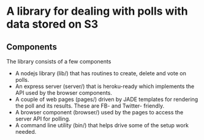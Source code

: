 # A library for dealing with polls with data stored on S3

## Components

The library consists of a few components

* A nodejs library (lib/) that has routines to create, delete and vote on polls.
* An express server (server/) that is heroku-ready which implements the API used by the browser components.
* A couple of web pages (pages/) driven by JADE templates for rendering the poll and its results.  These are FB- and Twitter- friendly.
* A browser component (browser/) used by the pages to access the server API for polling.
* A command line utility (bin/) that helps drive some of the setup work needed.